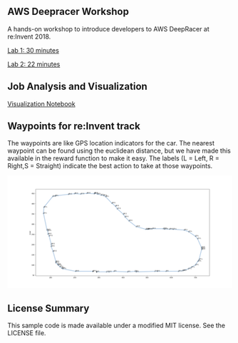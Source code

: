 ## AWS Deepracer Workshop
A hands-on workshop to introduce developers to AWS DeepRacer at re:Invent 2018.

[Lab 1: 30 minutes](https://github.com/aws-samples/aws-deepracer-workshops/tree/master/Lab%201)

[Lab 2: 22 minutes](https://github.com/aws-samples/aws-deepracer-workshops/tree/master/Lab%202)

## Job Analysis and Visualization
[Visualization Notebook](https://github.com/aws-samples/aws-deepracer-workshops/blob/master/utils/DeepRacer%20Log%20Analysis.ipynb)

## Waypoints for re:Invent track
The waypoints are like GPS location indicators for the car. The nearest waypoint can be found using the euclidean distance, but we have made this available in the reward function to make it easy. The labels (L = Left, R = Right,S = Straight) indicate the best action to take at those waypoints.

![waypoints](imgs/waypoints.png)

## License Summary

This sample code is made available under a modified MIT license. See the LICENSE file.
